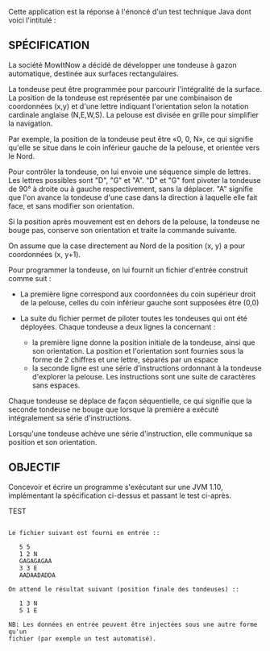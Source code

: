 Cette application est la réponse à l'énoncé d'un test technique Java dont voici
l'intitulé :


SPÉCIFICATION
-------------

La société MowItNow a décidé de développer une tondeuse à gazon automatique,
destinée aux surfaces rectangulaires.

La tondeuse peut être programmée pour parcourir l'intégralité de la surface.
La position de la tondeuse est représentée par une combinaison de coordonnées
(x,y) et d'une lettre indiquant l'orientation selon la notation cardinale
anglaise (N,E,W,S). La pelouse est divisée en grille pour simplifier la
navigation. 

Par exemple, la position de la tondeuse peut être «0, 0, N», ce qui signifie
qu'elle se situe dans le coin inférieur gauche de la pelouse, et orientée vers
le Nord.

Pour contrôler la tondeuse, on lui envoie une séquence simple de lettres. Les
lettres possibles sont "D", "G" et "A". "D" et "G" font pivoter la tondeuse de
90° à droite ou à gauche respectivement, sans la déplacer. "A" signifie que
l'on avance la tondeuse d'une case dans la direction à laquelle elle fait face,
et sans modifier son orientation.

Si la position après mouvement est en dehors de la pelouse, la tondeuse ne bouge
pas, conserve son orientation et traite la commande suivante. 

On assume que la case directement au Nord de la position (x, y) a pour
coordonnées (x, y+1).

Pour programmer la tondeuse, on lui fournit un fichier d'entrée construit comme
suit :

- La première ligne correspond aux coordonnées du coin supérieur droit de la
  pelouse, celles du coin inférieur gauche sont supposées être (0,0)
- La suite du fichier permet de piloter toutes les tondeuses qui ont été
  déployées. Chaque tondeuse a deux lignes la concernant :

  - la première ligne donne la position initiale de la tondeuse, ainsi que son
    orientation. La position et l'orientation sont fournies sous la forme de 2
    chiffres et une lettre, séparés par un espace
  - la seconde ligne est une série d'instructions ordonnant à la tondeuse
    d'explorer la pelouse. Les instructions sont une suite de caractères sans
    espaces.

Chaque tondeuse se déplace de façon séquentielle, ce qui signifie que la seconde
tondeuse ne bouge que lorsque la première a exécuté intégralement sa série
d'instructions.

Lorsqu'une tondeuse achève une série d'instruction, elle communique sa position
et son orientation.

OBJECTIF
--------

Concevoir et écrire un programme s'exécutant sur une JVM 1.10, implémentant la
spécification ci-dessus et passant le test ci-après.

TEST
~~~~

Le fichier suivant est fourni en entrée ::

   5 5
   1 2 N
   GAGAGAGAA
   3 3 E
   AADAADADDA

On attend le résultat suivant (position finale des tondeuses) ::

   1 3 N
   5 1 E

NB: Les données en entrée peuvent être injectées sous une autre forme qu'un
fichier (par exemple un test automatisé).
